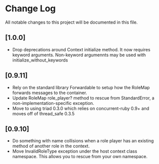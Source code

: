 # Change Log

All notable changes to this project will be documented in this file.

## [1.0.0]

- Drop deprecations around Context initialize method. It now requires keyword arguments. Non-keyword argumennts may be used with initialize_without_keywords

## [0.9.11]

- Rely on the standard library Forwardable to setup how the RoleMap forwards messages to the container.
- Update RoleMap role_player? method to rescue from StandardError, a non-implementation-specific exception.
- Move to using triad 0.3.0 which relies on concurrent-ruby 0.9+ and moves off of thread_safe 0.3.5

## [0.9.10]

- Do something with name collisions when a role player has an existing method of another role in the context.
- Move InvalidRoleType exception under the host context class namespace. This allows you to rescue from your own namespace.